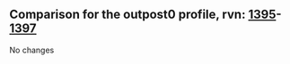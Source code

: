 ## Comparison for the outpost0 profile, rvn: [1395](https://github.com/PRO100KatYT/FortniteProfileRevisions/tree/main/profiles/outpost0/1395%20outpost0.json)-[1397](https://github.com/PRO100KatYT/FortniteProfileRevisions/tree/main/profiles/outpost0/1397%20outpost0.json)

No changes
